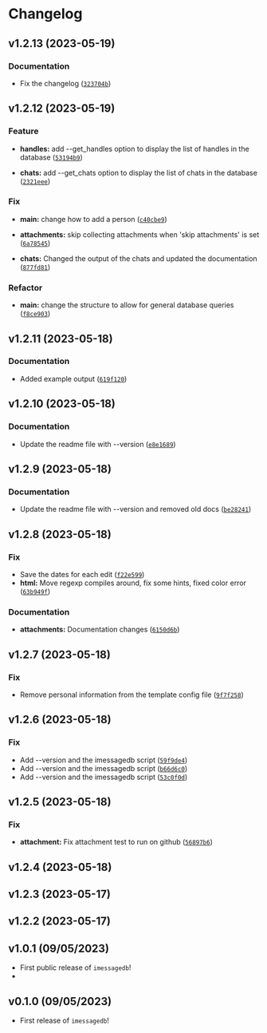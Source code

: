 # Changelog

<!--next-version-placeholder-->

## v1.2.13 (2023-05-19)
### Documentation
* Fix the changelog ([`323704b`](https://github.com/xevg/imessagedb/commit/323704b45200d9e51a386f8ee59d450a85e86698))

## v1.2.12 (2023-05-19)
### Feature

* **handles:** add --get_handles option to display the list of handles in the database ([`53194b9`](https://github.com/xevg/imessagedb/commit/53194b965dfb85a503748c79579f1048608aa020))
 
* **chats:** add --get_chats option to display the list of chats in the database ([`2321eee`](https://github.com/xevg/imessagedb/commit/2321eee149b53ba28b5358e380d9a19b08beaa8f))


### Fix

* **main:** change how to add a person ([`c40cbe9`](https://github.com/xevg/imessagedb/commit/c40cbe972a37bbb27d28ca967a5a8dd9ce9c9786))

* **attachments:** skip collecting attachments when 'skip attachments' is set ([`6a78545`](https://github.com/xevg/imessagedb/commit/6a785459cefacfb96c7832270b49fc27c1333cbc))

* **chats:** Changed the output of the chats and updated the documentation ([`877fd81`](https://github.com/xevg/imessagedb/commit/877fd8172038e16300b10a23db4907df2573c565))
 
### Refactor

* **main:** change the structure to allow for general database queries ([`f8ce903`](https://github.com/xevg/imessagedb/commit/f8ce9031963f9dad07f3eb9aa2af9cc714c9ebcd))


## v1.2.11 (2023-05-18)
### Documentation
* Added example output ([`619f120`](https://github.com/xevg/imessagedb/commit/619f12093140ad369dd952c82d4daa8a3a46511d))

## v1.2.10 (2023-05-18)
### Documentation
* Update the readme file with --version ([`e8e1689`](https://github.com/xevg/imessagedb/commit/e8e1689c5622e63cb5f4556663a6b0733f544d58))

## v1.2.9 (2023-05-18)
### Documentation
* Update the readme file with --version and removed old docs ([`be28241`](https://github.com/xevg/imessagedb/commit/be282410fdca1ffd15838eb928b3273f3448ca93))

## v1.2.8 (2023-05-18)
### Fix
* Save the dates for each edit ([`f22e599`](https://github.com/xevg/imessagedb/commit/f22e599d59dcc1041ef66b6a4780f0ef63ac7ab5))
* **html:** Move regexp compiles around, fix some hints, fixed color error ([`63b949f`](https://github.com/xevg/imessagedb/commit/63b949fae7dc4b71b1d765aa88c5b4950273c772))

### Documentation
* **attachments:** Documentation changes ([`6150d6b`](https://github.com/xevg/imessagedb/commit/6150d6b5d2aeabe5c6ceca1122a76e171c0d231c))

## v1.2.7 (2023-05-18)
### Fix
* Remove personal information from the template config file ([`9f7f258`](https://github.com/xevg/imessagedb/commit/9f7f2581163f6d5efd7db20f7c25587ace8beb7f))

## v1.2.6 (2023-05-18)
### Fix
* Add --version and the imessagedb script ([`59f9de4`](https://github.com/xevg/imessagedb/commit/59f9de47c0016f3ac6d4013629af65927d347347))
* Add --version and the imessagedb script ([`b66d6c0`](https://github.com/xevg/imessagedb/commit/b66d6c03da1992b87aee443583aa4c805de092a1))
* Add --version and the imessagedb script ([`53c0f0d`](https://github.com/xevg/imessagedb/commit/53c0f0db5899ce08f997d3a12976d576aff38faf))

## v1.2.5 (2023-05-18)
### Fix
* **attachment:** Fix attachment test to run on github ([`56897b6`](https://github.com/xevg/imessagedb/commit/56897b692ebc7bcae99ecee8267c412820033790))

## v1.2.4 (2023-05-18)


## v1.2.3 (2023-05-17)


## v1.2.2 (2023-05-17)


## v1.0.1 (09/05/2023)

- First public release of `imessagedb`!
- 
## v0.1.0 (09/05/2023)

- First release of `imessagedb`!